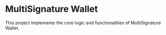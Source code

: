 # MultiSignature Wallet

This project implements the core logic and functionalities of MultiSignature Wallet.




